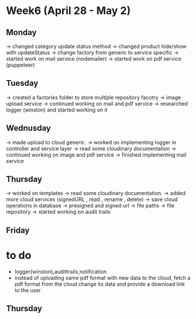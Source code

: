 # Week6 (April 28 - May 2)

## Monday

-> changed category update status method
-> changed product hide/show with updateStatus
-> change factory from generic to service specific
-> started work on mail service (nodemailer)
-> started work on pdf service (puppeteer)

## Tuesday

-> created a factories folder to store multiple repository facotry
-> image upload service
-> continued working on mail and pdf service
-> researched logger (winston) and started working on it

## Wednusday

-> made upload to cloud generic.
-> worked on implementing logger in controller and service layer
-> read some cloudinary documentation
-> continued working on image and pdf service
-> finished implementing mail service

## Thursday

-> worked on templates
-> read some cloudinary documentation.
-> added more cloud services (signedURL , read , rename , delete)
-> save cloud operations in database
-> presigned and signed url
-> file paths
-> file repository
-> started working on audit trails

## Friday

# to do

- logger(winston),audittrails,notification
- instead of uploading same pdf format with new data to the cloud, fetch a pdf format from the cloud change its data and provide a download link to the user

## Thursday
